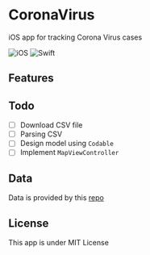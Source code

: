 # CoronaVirus
iOS app for tracking Corona Virus cases

![iOS](https://img.shields.io/badge/iOS-10%20-blue)
![Swift](https://img.shields.io/badge/Swift-5-orange?logo=Swift&logoColor=white)

## Features

## Todo

- [ ] Download CSV file
- [ ] Parsing CSV
- [ ] Design model using `Codable`
- [ ] Implement `MapViewController`

## Data

Data is provided by this [repo](https://github.com/CSSEGISandData/COVID-19)

## License
This app is under MIT License

